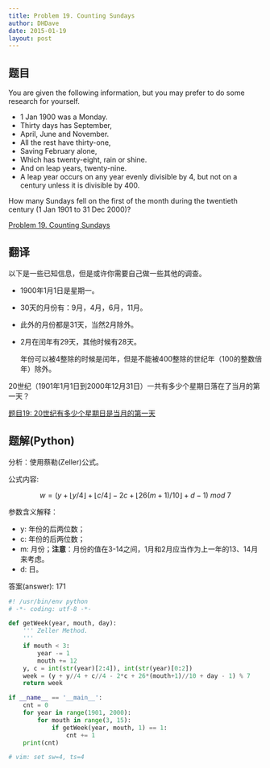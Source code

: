 ```yaml
---
title: Problem 19. Counting Sundays
author: DHDave
date: 2015-01-19
layout: post
---
```


## 题目

You are given the following information, but you may prefer to do some research for yourself.

+ 1 Jan 1900 was a Monday.
+ Thirty days has September,
+ April, June and November.
+ All the rest have thirty-one,
+ Saving February alone,
+ Which has twenty-eight, rain or shine.
+ And on leap years, twenty-nine.
+ A leap year occurs on any year evenly divisible by 4, but not on a century unless it is divisible by 400.

How many Sundays fell on the first of the month during the twentieth century (1 Jan 1901 to 31 Dec 2000)?
<!--more-->
[Problem 19. Counting Sundays](https://projecteuler.net/problem=19 "Problem 19")

## 翻译

以下是一些已知信息，但是或许你需要自己做一些其他的调查。

+ 1900年1月1日是星期一。
+ 30天的月份有：9月，4月，6月，11月。
+ 此外的月份都是31天，当然2月除外。
+ 2月在闰年有29天，其他时候有28天。

    年份可以被4整除的时候是闰年，但是不能被400整除的世纪年（100的整数倍年）除外。

20世纪（1901年1月1日到2000年12月31日）一共有多少个星期日落在了当月的第一天？

[题目19: 20世纪有多少个星期日是当月的第一天](http://pe.spiritzhang.com/index.php/2011-05-11-09-44-54/20-1920 "题目19")

## 题解(Python)

分析：使用蔡勒(Zeller)公式。

公式内容:

$$ w = (y+\lfloor{y/4}\rfloor+\lfloor{c/4}\rfloor-2c+\lfloor{26(m+1)/10}\rfloor+d-1)\ mod\ 7 $$

参数含义解释：

+ y: 年份的后两位数；
+ c: 年份的后两位数；
+ m: 月份；**注意**：月份的值在3-14之间，1月和2月应当作为上一年的13、14月来考虑。
+ d: 日。

答案(answer): 171

```python
#! /usr/bin/env python
# -*- coding: utf-8 -*-

def getWeek(year, mouth, day):
    ''' Zeller Method.
    '''
    if mouth < 3:
        year -= 1
        mouth += 12
    y, c = int(str(year)[2:4]), int(str(year)[0:2])
    week = (y + y//4 + c//4 - 2*c + 26*(mouth+1)//10 + day - 1) % 7
    return week

if __name__ == '__main__':
    cnt = 0
    for year in range(1901, 2000):
        for mouth in range(3, 15):
            if getWeek(year, mouth, 1) == 1:
                cnt += 1
    print(cnt)

# vim: set sw=4, ts=4
```
